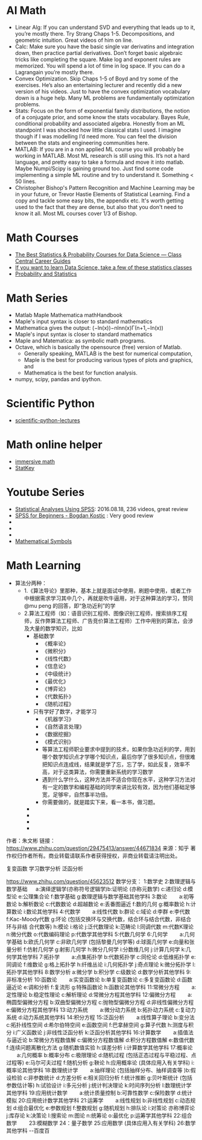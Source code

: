 # AI Math
* Linear Alg: If you can understand SVD and everything that leads up to it, you’re mostly there. Try Strang Chaps 1-5. Decompositions, and geometric intuition. Great videos of him on line.
* Calc: Make sure you have the basic single var derivatins and integration down, then practice partial derivatives. Don’t forget basic algebraic tricks like completing the square. Make log and exponent rules are memorized. You will spend a lot of time in log space. If you can do a Lagrangain you’re mostly there.
* Convex Optimization. Skip Chaps 1-5 of Boyd and try some of the exercises. He’s also an entertaining lecturer and recently did a new version of his videos. Just to have the convex optimization vocabulary down is a huge help. Many ML problems are fundamentally optimization problems.
* Stats: Focus on the form of exponential family distributions, the notion of a conjugate prior, and some know the stats vocabulary. Bayes Rule, conditional probability and associated algebra. Honestly from an ML standpoint I was shocked how little classical stats I used. I imagine though if I was modelling I’d need more. You can feel the division between the stats and engineering communities here.
* MATLAB: If you are in a non applied ML course you will probably be working in MATLAB. Most ML research is still using this. It’s not a hard language, and pretty easy to take a formula and move it into matlab. Maybe Numpi/Scipy is gaining ground too. Just find some code implementing a simple ML routine and try to understand it. Something < 50 lines.
* Christopher Bishop's Pattern Recognition and Machine Learning may be in your future, or Trevor Hastie Elements of Statistical Learning. Find a copy and tackle some easy bits, the appendix etc. It's worth getting used to the fact that they are dense, but also that you don't need to know it all. Most ML courses cover 1/3 of Bishop.

# Math Courses
* [The Best Statistics & Probability Courses for Data Science — Class Central Career Guides](https://www.class-central.com/report/best-statistics-probability-courses-data-science/)
* [If you want to learn Data Science, take a few of these statistics classes](https://medium.freecodecamp.org/if-you-want-to-learn-data-science-take-a-few-of-these-statistics-classes-9bbabab098b9)
* [Probability and Statistics](https://www.coursera.org/browse/data-science/probability-and-statistics?languages=en)

# Math Series
* Matlab Maple Mathematica mathHandbook
* Maple's input syntax is closer to standard mathematics
* Mathematica gives the output: (−ln(x))−nlnn(x)Γ(n+1,−ln(x))
* Maple's input syntax is closer to standard mathematics
* Maple and Matematica:  as symbolic math programs.
* Octave, which is basically the opensource (free) version of Matlab. 
	* Generally speaking, MATLAB is the best for numerical computation, 
	* Maple is the best for producing various types of plots and graphics, and 
	* Mathematica is the best for function analysis.
* numpy, scipy, pandas and ipython.

# Scientific Python
* [scientific-python-lectures](https://github.com/jrjohansson/scientific-python-lectures)



# Math online helper
* [immersive math](http://immersivemath.com/ila/learnmore.html)
* [StatKey](http://www.lock5stat.com/StatKey/)

# Youtube Series
* [Statistical Analyses Using SPSS](https://www.youtube.com/playlist?list=PLdlFfrVsmlvCh6ujfgUsd3CEZ4Ei1XqQ2):  2016.08.18, 236 videos, great review
* [SPSS for Beginners - Bogdan Kostic](https://www.youtube.com/playlist?list=PLVI_iGT5ZuRmOCiiTc8E0A8cjnVmEK6i4) : Very good review
* []()
* []()
* []()
* [Mathematical Symbols](http://www.rapidtables.com/math/symbols/Basic_Math_Symbols.htm)

# Math Learning
* 算法分两种：
	* 1.《算法导论》里那种，基本上就是面试中使用，刷题中使用，或者工作中根据需求学习其中几个，再就是吹牛逼用，对于这种算法的学习，赞同 @mu peng 的回答，即“急功近利”的学 
	* 2.算法工程师（如：语音识别工程师、图像识别工程师，搜索排序工程师，反作弊算法工程师、广告竞价算法工程师）工作中用到的算法，会涉及大量的数学知识，比如
		* 基础数学
			* 《概率论》
			* 《微积分》
			* 《线性代数》
			* 《信息论》
			* 《中级统计》
			* 《最优化》
			* 《博弈论》
			* 《代数拓扑》
			* 《随机过程》	
		* 只有学好了数学，才能学习
			* 《机器学习》
			* 《自然语言处理》
			* 《数据挖掘》
			* 《模式识别》
			* 等算法工程师职业要求中提到的技术，如果你急功近利的学，用到哪个数学知识点才学哪个知识点，最后你学了很多知识点，但很难把知识点连成线，结果就是学了忘，忘了学，如此反复，效率不高，对于这类算法，你需要重新系统的学习数学
			* 遇到什么学什么，这种方法并不适合你现在水平，这种学习方法对有一定的数学和编程基础的同学来讲比较有效，因为他们基础足够宽，足够牢，自然事半功倍。
			* 你需要做的，就是踏实下来，看一本书，做习题。
		*
		*		
		*
		*
作者：朱文彬
链接：https://www.zhihu.com/question/29475413/answer/44671834
来源：知乎
著作权归作者所有。商业转载请联系作者获得授权，非商业转载请注明出处。

复变函数
学习数学分析
泛函分析

https://www.zhihu.com/question/45623512
数学分支： 
1:数学史 
2:数理逻辑与数学基础 　
	a:演绎逻辑学(亦称符号逻辑学)b:证明论 (亦称元数学) c:递归论 d:模型论 e:公理集合论 f:数学基础 g:数理逻辑与数学基础其他学科 
3:数论 
　　a:初等数论 b:解析数论 c:代数数论 d:超越数论 e:丢番图逼近 f:数的几何 g:概率数论 h:计算数论 i:数论其他学科 
4:代数学 
　　a:线性代数 b:群论 c:域论 d:李群 e:李代数 f:Kac-Moody代数 g:环论 (包括交换环与交换代数，结合环与结合代数，非结合环与非结 合代数等) h:模论 i:格论 j:泛代数理论 k:范畴论 l:同调代数 m:代数K理论 n:微分代数 o:代数编码理论 p:代数学其他学科
5:代数几何学 6:几何学 
　　a:几何学基础 b:欧氏几何学 c:非欧几何学 (包括黎曼几何学等) d:球面几何学 e:向量和张量分析 f:仿射几何学 g:射影几何学 h:微分几何学 i:分数维几何 j:计算几何学 k:几何学其他学科
7:拓扑学 
　　a:点集拓扑学 b:代数拓扑学 c:同伦论 d:低维拓扑学 e:同调论 f:维数论 g:格上拓扑学 h:纤维丛论 i:几何拓扑学 j:奇点理论 k:微分拓扑学 l:拓扑学其他学科 
8:数学分析
a:微分学 b:积分学 c:级数论 d:数学分析其他学科 
9:非标准分析 10:函数论 
　　a:实变函数论 b:单复变函数论 c:多复变函数论 d:函数逼近论 e:调和分析 f:复流形 g:特殊函数论 h:函数论其他学科 
11:常微分方程 
　　a:定性理论 b:稳定性理论 c:解析理论 d:常微分方程其他学科 
12:偏微分方程 
　　a:椭圆型偏微分方程 b:双曲型偏微分方程 c:抛物型偏微分方程 d:非线性偏微分方程 e:偏微分方程其他学科 
13:动力系统 
　　a:微分动力系统 b:拓扑动力系统 c:复动力系统 d:动力系统其他学科 
14:积分方程 15:泛函分析 
　　a:线性算子理论 b:变分法 c:拓扑线性空间 d:希尔伯特空间 e:函数空间 f:巴拿赫空间 g:算子代数 h:测度与积分 i:广义函数论 j:非线性泛函分析 k:泛函分析其他学科 
16:计算数学 
　　a:插值法与逼近论 b:常微分方程数值解 c:偏微分方程数值解 d:积分方程数值解 e:数值代数 f:连续问题离散化方法 g:随机数值实验 h:误差分析 i:计算数学其他学科 
17:概率论 
　　a:几何概率 b:概率分布 c:极限理论 d:随机过程 (包括正态过程与平稳过程、点过程等) e:马尔可夫过程 f:随机分析 g:鞅论 h:应用概率论 (具体应用入有关学科) i:概率论其他学科
18:数理统计学 
　　a:抽样理论 (包括抽样分布、抽样调查等 )b:假设检验 c:非参数统计 d:方差分析 e:相关回归分析 f:统计推断 g:贝叶斯统计 (包括参数估计等) h:试验设计 i:多元分析 j:统计判决理论 k:时间序列分析 l:数理统计学其他学科 
19:应用统计数学 
　　a:统计质量控制 b:可靠性数学 c:保险数学 d:统计模拟 
20:应用统计数学其他学科 21:运筹学 
　　a:线性规划 b:非线性规划 c:动态规划 d:组合最优化 e:参数规划 f:整数规划 g:随机规划 h:排队论 i:对策论 亦称博弈论 j:库存论 k:决策论 l:搜索论 m:图论 n:统筹论 o:最优化 p:运筹学其他学科 
22:组合数学 　　23:模糊数学 24：量子数学 25:应用数学 (具体应用入有关学科) 26:数学其他学科 --百度百